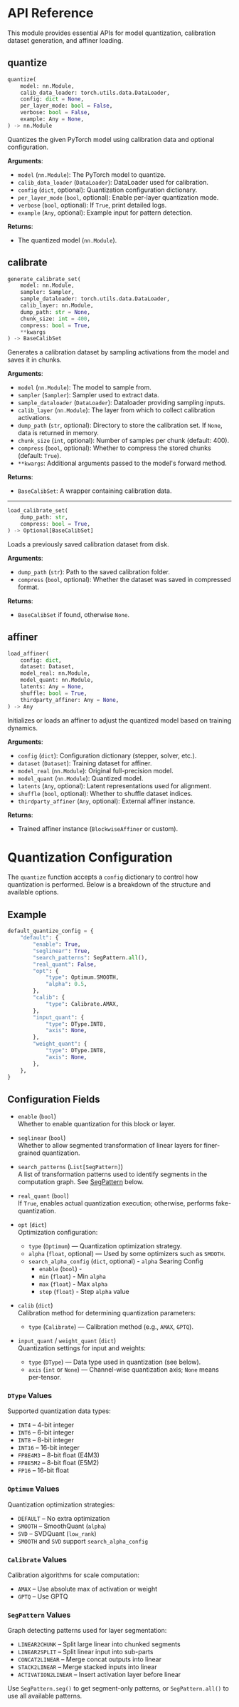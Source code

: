 # API Reference

This module provides essential APIs for model quantization, calibration dataset generation, and affiner loading.

## quantize

```python
quantize(
    model: nn.Module,
    calib_data_loader: torch.utils.data.DataLoader,
    config: dict = None,
    per_layer_mode: bool = False,
    verbose: bool = False,
    example: Any = None,
) -> nn.Module
```

Quantizes the given PyTorch model using calibration data and optional configuration.

**Arguments**:
- `model` (`nn.Module`): The PyTorch model to quantize.
- `calib_data_loader` (`DataLoader`): DataLoader used for calibration.
- `config` (`dict`, optional): Quantization configuration dictionary.
- `per_layer_mode` (`bool`, optional): Enable per-layer quantization mode.
- `verbose` (`bool`, optional): If `True`, print detailed logs.
- `example` (`Any`, optional): Example input for pattern detection.

**Returns**:
- The quantized model (`nn.Module`).

## calibrate

```python
generate_calibrate_set(
    model: nn.Module,
    sampler: Sampler,
    sample_dataloader: torch.utils.data.DataLoader,
    calib_layer: nn.Module,
    dump_path: str = None,
    chunk_size: int = 400,
    compress: bool = True,
    **kwargs
) -> BaseCalibSet
```

Generates a calibration dataset by sampling activations from the model and saves it in chunks.

**Arguments**:
- `model` (`nn.Module`): The model to sample from.
- `sampler` (`Sampler`): Sampler used to extract data.
- `sample_dataloader` (`DataLoader`): Dataloader providing sampling inputs.
- `calib_layer` (`nn.Module`): The layer from which to collect calibration activations.
- `dump_path` (`str`, optional): Directory to store the calibration set. If `None`, data is returned in memory.
- `chunk_size` (`int`, optional): Number of samples per chunk (default: 400).
- `compress` (`bool`, optional): Whether to compress the stored chunks (default: `True`).
- `**kwargs`: Additional arguments passed to the model's forward method.

**Returns**:
- `BaseCalibSet`: A wrapper containing calibration data.

---

```python
load_calibrate_set(
    dump_path: str,
    compress: bool = True,
) -> Optional[BaseCalibSet]
```

Loads a previously saved calibration dataset from disk.

**Arguments**:
- `dump_path` (`str`): Path to the saved calibration folder.
- `compress` (`bool`, optional): Whether the dataset was saved in compressed format.

**Returns**:
- `BaseCalibSet` if found, otherwise `None`.

## affiner

```python
load_affiner(
    config: dict,
    dataset: Dataset,
    model_real: nn.Module,
    model_quant: nn.Module,
    latents: Any = None,
    shuffle: bool = True,
    thirdparty_affiner: Any = None,
) -> Any
```

Initializes or loads an affiner to adjust the quantized model based on training dynamics.

**Arguments**:
- `config` (`dict`): Configuration dictionary (stepper, solver, etc.).
- `dataset` (`Dataset`): Training dataset for affiner.
- `model_real` (`nn.Module`): Original full-precision model.
- `model_quant` (`nn.Module`): Quantized model.
- `latents` (`Any`, optional): Latent representations used for alignment.
- `shuffle` (`bool`, optional): Whether to shuffle dataset indices.
- `thirdparty_affiner` (`Any`, optional): External affiner instance.

**Returns**:
- Trained affiner instance (`BlockwiseAffiner` or custom).



# Quantization Configuration

The `quantize` function accepts a `config` dictionary to control how quantization is performed. Below is a breakdown of the structure and available options.

## Example

```python
default_quantize_config = {
    "default": {
        "enable": True,
        "seglinear": True,
        "search_patterns": SegPattern.all(),
        "real_quant": False,
        "opt": {
            "type": Optimum.SMOOTH,
            "alpha": 0.5,
        },
        "calib": {
            "type": Calibrate.AMAX,
        },
        "input_quant": {
            "type": DType.INT8,
            "axis": None,
        },
        "weight_quant": {
            "type": DType.INT8,
            "axis": None,
        },
    },
}
```

## Configuration Fields

- `enable` (`bool`)  
  Whether to enable quantization for this block or layer.

- `seglinear` (`bool`)  
  Whether to allow segmented transformation of linear layers for finer-grained quantization.

- `search_patterns` (`List[SegPattern]`)  
  A list of transformation patterns used to identify segments in the computation graph. See [SegPattern](#segpattern-values) below.

- `real_quant` (`bool`)  
  If `True`, enables actual quantization execution; otherwise, performs fake-quantization.

- `opt` (`dict`)  
  Optimization configuration:
  - `type` (`Optimum`) — Quantization optimization strategy.
  - `alpha` (`float`, optional) — Used by some optimizers such as `SMOOTH`.
  - `search_alpha_config` (`dict`, optional) - `alpha` Searing Config
    - `enable` (`bool`) - 
    - `min` (`float`) - Min `alpha`
    - `max` (`float`) - Max `alpha`
    - `step` (`float`) - Step `alpha` value

- `calib` (`dict`)  
  Calibration method for determining quantization parameters:
  - `type` (`Calibrate`) — Calibration method (e.g., `AMAX`, `GPTQ`).

- `input_quant` / `weight_quant` (`dict`)  
  Quantization settings for input and weights:
  - `type` (`DType`) — Data type used in quantization (see below).
  - `axis` (`int` or `None`) — Channel-wise quantization axis; `None` means per-tensor.

### `DType` Values

Supported quantization data types:

- `INT4` – 4-bit integer
- `INT6` – 6-bit integer
- `INT8` – 8-bit integer
- `INT16` – 16-bit integer
- `FP8E4M3` – 8-bit float (E4M3)
- `FP8E5M2` – 8-bit float (E5M2)
- `FP16` – 16-bit float

### `Optimum` Values

Quantization optimization strategies:

- `DEFAULT` – No extra optimization
- `SMOOTH` – SmoothQuant (`alpha`)
- `SVD` – SVDQuant (`low_rank`)
- `SMOOTH` and `SVD` support `search_alpha_config`

### `Calibrate` Values

Calibration algorithms for scale computation:

- `AMAX` – Use absolute max of activation or weight
- `GPTQ` – Use GPTQ

### `SegPattern` Values

Graph detecting patterns used for layer segmentation:

- `LINEAR2CHUNK` – Split large linear into chunked segments
- `LINEAR2SPLIT` – Split linear input into sub-parts
- `CONCAT2LINEAR` – Merge concat outputs into linear
- `STACK2LINEAR` – Merge stacked inputs into linear
- `ACTIVATION2LINEAR` – Insert activation layer before linear

Use `SegPattern.seg()` to get segment-only patterns, or `SegPattern.all()` to use all available patterns.


